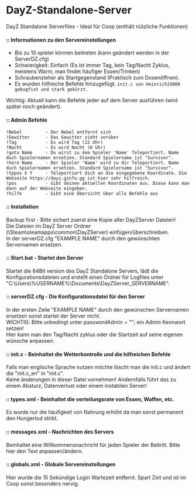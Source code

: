 # DayZ-Standalone-Server
DayZ Standalone Serverfiles - Ideal für Coop (enthält nützliche Funktionen)

#### :: Informationen zu den Servereinstellungen
  * Bis zu 10 spieler können beitreten (kann geändert werden in der ServerDZ.cfg)  
  * Schwierigkeit: Einfach (Es ist immer Tag, kein Tag/Nacht Zyklus, meistens Warm, man findet häufiger Essen/Trinken)  
  * Schraubenzieher als Startgegenstand (Praktisch zum Dosenöffnen).  
  * Es wurden hilfreiche Befehle hinzugefügt. ```init.c von Heinrich19800 gebugfixt und stark gekürzt.```  
  
Wichtig: Aktuell kann die Befehle jeder auf dem Server ausführen (wird später noch geändert).  

#### :: Admin Befehle
```!Regen         - Es wird aufhören zu Regnen  
!Nebel         - Der Nebel entfernt sich  
!Gewitter      - Das Gewitter zieht vorüber  
!Tag           - Es wird Tag (12 Uhr)  
!Nacht         - Es wird Nacht (0 Uhr)  
!goto Name     - Du wirst zu dem Spieler 'Name' Teleportiert. Name duch Spielernamen ersetzen. Standard Spielername ist "Survivor".  
!here Name     - Der Spieler 'Name' wird zu dir Teleportiert. Name duch Spielernamen ersetzen. Standard Spielername ist "Survivor".  
!tppos X Y     - Teleportiert dich an die eingegebene Koordinate. Die Webseite https://dayz.ginfo.gg ist hier sehr hilfreich.  
!pos           - Gibt deinen aktuellen Koordinaten aus. Diese kann man dann auf der Webseite eingeben.
!hilfe         - Gibt eine Übersicht über alle Befehle aus  
```  



#### :: Installation
Backup first - Bitte sichert zuerst eine Kopie aller DayZServer Dateien!  
Die Dateien im DayZ Server Ordner (\Steam\steamapps\common\DayZServer) einfügen/überschreiben.  
In der serverDZ.cfg "EXAMPLE NAME" durch den gewünschten Servernamen ersetzen.  
 
 
#### :: Start.bat - Startet den Server
Startet die 64Bit version des DayZ Standalone Servers, lädt die Konfigurationsdateien und erstellt einen Ordner für Logfiles unter "C:\Users\\%USERNAME%\Documents\DayZServer_SERVERNAME".
 
 
 
#### :: serverDZ.cfg - Die Konfigurationsdatei für den Server
In der ersten Zeile "EXAMPLE NAME" durch den gewünschen Servernamen ersetzen sonst startet der Server nicht.  
WICHTIG: Bitte unbedingt unter passwordAdmin = ""; ein Admin Kennwort setzen!  
Hier kann man den Tag/Nacht zyklus oder die Startzeit auf seine eigenen wünsche anpassen.  
 
 
 
#### :: init.c - Beinhaltet die Wetterkontrolle und die hilfreichen Befehle
Falls man englische Sprache nutzen möchte löscht man die init.c und ändert die "init.c_en" in "init.c".  
Keine änderungen in dieser Datei vornehmen! Andernfalls führt das zu einem Absturz, Datenverlust oder einem instabilen Server!  
 
 
 
#### :: types.xml - Beinhaltet die verteilungsrate von Essen, Waffen, etc.
Es wurde nur die häufigkeit von Nahrung erhöht da man sonst permanent den Hungertod stirbt.  
 
 
 
#### :: messages.xml - Nachrichten des Servers
Beinhaltet eine Willkommensnachricht für jeden Spieler der Beitritt. Bitte hier den Text anpassen/ändern.  
 
 
 
#### :: globals.xml - Globale Servereinstellungen
Hier wurde die 15 Sekündige Login Wartezeit entfernt. Spart Zeit und ist im Coop sonst besonders nervig.  
